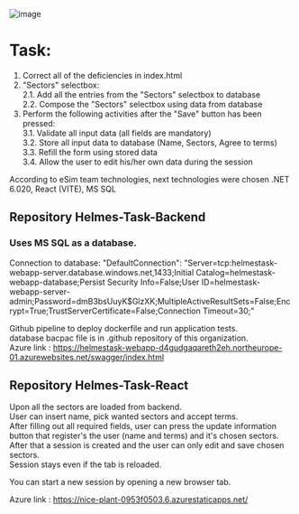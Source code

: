 ![image](https://github.com/user-attachments/assets/a333a456-4607-4288-ab59-a551b605bd7b)

# Task:
1. Correct all of the deficiencies in index.html <br/>
2. "Sectors" selectbox:<br/>
2.1. Add all the entries from the "Sectors" selectbox to database<br/>
2.2. Compose the "Sectors" selectbox using data from database<br/>
3. Perform the following activities after the "Save" button has been pressed: <br/>
3.1. Validate all input data (all fields are mandatory)<br/>
3.2. Store all input data to database (Name, Sectors, Agree to terms)<br/>
3.3. Refill the form using stored data <br/>
3.4. Allow the user to edit his/her own data during the session <br/>

According to eSim team technologies, next technologies were chosen
.NET 6.020, React (VITE), MS SQL

## Repository Helmes-Task-Backend
### Uses MS SQL as a database. 
Connection to database: "DefaultConnection": "Server=tcp:helmestask-webapp-server.database.windows.net,1433;Initial Catalog=helmestask-webapp-database;Persist Security Info=False;User ID=helmestask-webapp-server-admin;Password=dmB3bsUuyK$GlzXK;MultipleActiveResultSets=False;Encrypt=True;TrustServerCertificate=False;Connection Timeout=30;"<br/>

Github pipeline to deploy dockerfile and run application tests. <br/>
database bacpac file is in .github repository of this organization.<br/>
Azure link : https://helmestask-webapp-d4gudgaqareth2eh.northeurope-01.azurewebsites.net/swagger/index.html

## Repository Helmes-Task-React
Upon all the sectors are loaded from backend.<br/>
User can insert name, pick wanted sectors and accept terms. <br/>
After filling out all required fields, user can press the update information button that register's the user (name and terms) and it's chosen sectors.<br/>
After that a session is created and the user can only edit and save chosen sectors.<br/>
Session stays even if the tab is reloaded.<br/>

You can start a new session by opening a new browser tab.<br/>

Azure link : https://nice-plant-0953f0503.6.azurestaticapps.net/





